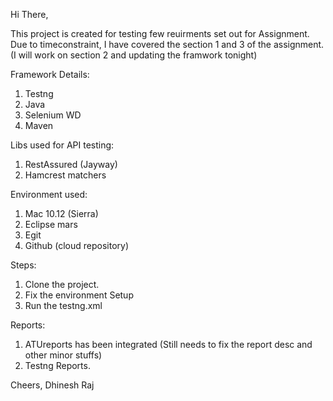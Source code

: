 Hi There,

This project is created for testing few reuirments set out for Assignment. Due to timeconstraint, I have covered the section 1 and 3 of the assignment. (I will work on section 2 and updating the framwork tonight) 


Framework Details:
1. Testng
2. Java
3. Selenium WD
4. Maven

Libs used for API testing: 
1. RestAssured (Jayway)
2. Hamcrest matchers

Environment used:
1. Mac 10.12 (Sierra)
2. Eclipse mars
3. Egit
4. Github (cloud repository)

Steps:
1. Clone the project. 
2. Fix the environment Setup
3. Run the testng.xml

Reports:
1. ATUreports has been integrated (Still needs to fix the report desc and other minor stuffs)
2. Testng Reports.


Cheers,
Dhinesh Raj
